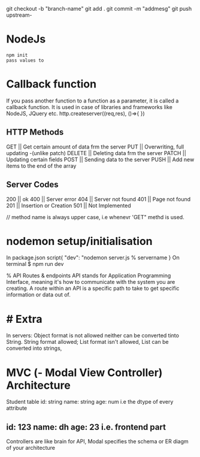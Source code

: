 git checkout -b "branch-name"
git add .
git commit -m "addmesg"
git push
upstream- 

# NodeJs
<!-- To get package.json file -->
    npm init  
    pass values to  

# Callback function
If you pass another function to a function as a parameter, it is called a callback function.
It is used in case of libraries and frameworks like NodeJS, JQuery etc.
http.createserver((req,res), ()=>{
    <!-- call back function -->
})
    
## HTTP Methods 
GET     ||    Get certain amount of data frm the server
PUT     ||     Overwriting, full updating -(unlike patch)
DELETE  ||     Deleting data frm the server
PATCH   ||     Updating certain fields
POST    ||     Sending data to the server
PUSH    ||     Add new items to the end of the array

## Server Codes
200     ||      ok
400     ||      Server error
404     ||      Server not found
401     ||      Page not found
201     ||      Insertion or Creation
501     ||      Not Implemented

// method name is always upper case, i.e whenevr 'GET" methd is used. 

# nodemon setup/initialisation
In package.json
script{
    "dev": "nodemon server.js % servername
} 
On terminal
$ npm run dev

% API Routes & endpoints
API stands for Application Programming Interface, meaning it's how to communicate with the system you are creating. A route within an API is a specific path to take to get specific information or data out of.

# # Extra
In servers:
Object format is not allowed neither can be converted tinto String.
String format allowed;
List format isn't allowed,
List can be converted into strings,

# MVC (- Modal View Controller) Architecture
<!-- Schema -->
Student table
id: string
name: string
age: num
i.e the dtype of every attribute
<!-- Modal -->
id: 123
name: dh
age: 23
i.e. frontend part
---------------
Controllers are like brain for API,
Modal specifies the schema or ER diagm of your architecture 

